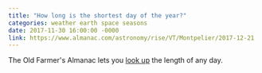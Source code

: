 ```yaml
---
title: "How long is the shortest day of the year?"
categories: weather earth space seasons
date: 2017-11-30 16:00:00 -0000
link: https://www.almanac.com/astronomy/rise/VT/Montpelier/2017-12-21
---
```

The Old Farmer's Almanac lets you [look up](https://www.almanac.com/astronomy/rise/VT/Montpelier/2017-12-21) the length of any day.